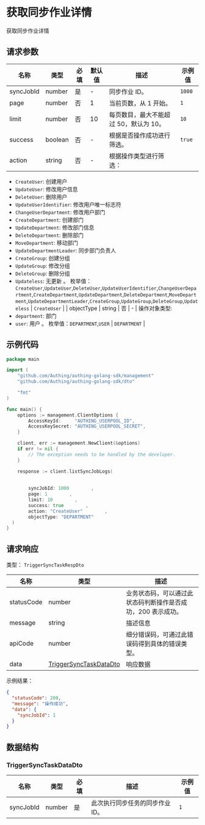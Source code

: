 # 获取同步作业详情

<!--
  警告⚠️：
  不要直接修改该文档，
  https://github.com/Authing/authing-docs-factory
  使用该项目进行生成
-->

<LastUpdated />

获取同步作业详情

## 请求参数

| 名称 | 类型 | 必填 | 默认值 | 描述 | 示例值 |
| ---- | ---- | ---- | ---- | ---- | ---- |
| syncJobId | number  | 是 | - | 同步作业 ID。  | `1000` |
| page | number  | 否 | 1 | 当前页数，从 1 开始。  | `1` |
| limit | number  | 否 | 10 | 每页数目，最大不能超过 50，默认为 10。  | `10` |
| success | boolean  | 否 | - | 根据是否操作成功进行筛选。  | `true` |
| action | string  | 否 | - | 根据操作类型进行筛选：
- `CreateUser`: 创建用户
- `UpdateUser`: 修改用户信息
- `DeleteUser`: 删除用户
- `UpdateUserIdentifier`: 修改用户唯一标志符
- `ChangeUserDepartment`: 修改用户部门
- `CreateDepartment`: 创建部门
- `UpdateDepartment`: 修改部门信息
- `DeleteDepartment`: 删除部门
- `MoveDepartment`: 移动部门
- `UpdateDepartmentLeader`: 同步部门负责人
- `CreateGroup`: 创建分组
- `UpdateGroup`: 修改分组
- `DeleteGroup`: 删除分组
- `Updateless`: 无更新
    。 枚举值：`CreateUser`,`UpdateUser`,`DeleteUser`,`UpdateUserIdentifier`,`ChangeUserDepartment`,`CreateDepartment`,`UpdateDepartment`,`DeleteDepartment`,`MoveDepartment`,`UpdateDepartmentLeader`,`CreateGroup`,`UpdateGroup`,`DeleteGroup`,`Updateless` | `CreateUser` |
| objectType | string  | 否 | - | 操作对象类型:
- `department`: 部门
- `user`: 用户
    。 枚举值：`DEPARTMENT`,`USER` | `DEPARTMENT` |


## 示例代码

```go
package main

import (
    "github.com/Authing/authing-golang-sdk/management"
    "github.com/Authing/authing-golang-sdk/dto"

    "fmt"
)

func main() {
    options := management.ClientOptions {
        AccessKeyId:     "AUTHING_USERPOOL_ID",
        AccessKeySecret: "AUTHING_USERPOOL_SECRET",
    }

    client, err := management.NewClient(&options)
    if err != nil {
        // The exception needs to be handled by the developer.
    }

    response := client.listSyncJobLogs(
    
     
        syncJobId: 1000        , 
        page: 1        , 
        limit: 10        , 
        success: true        , 
        action: "CreateUser"        , 
        objectType: "DEPARTMENT"        
  )
}
```



## 请求响应

类型： `TriggerSyncTaskRespDto`

| 名称 | 类型 | 描述 |
| ---- | ---- | ---- |
| statusCode | number | 业务状态码，可以通过此状态码判断操作是否成功，200 表示成功。 |
| message | string | 描述信息 |
| apiCode | number | 细分错误码，可通过此错误码得到具体的错误类型。 |
| data | <a href="#TriggerSyncTaskDataDto">TriggerSyncTaskDataDto</a> | 响应数据 |



示例结果：

```json
{
  "statusCode": 200,
  "message": "操作成功",
  "data": {
    "syncJobId": 1
  }
}
```

## 数据结构


### <a id="TriggerSyncTaskDataDto"></a> TriggerSyncTaskDataDto

| 名称 | 类型 | 必填 | 描述 | 示例值 |
| ---- |  ---- | ---- | ---- | ---- |
| syncJobId | number | 是 | 此次执行同步任务的同步作业 ID。  |  `1` |



